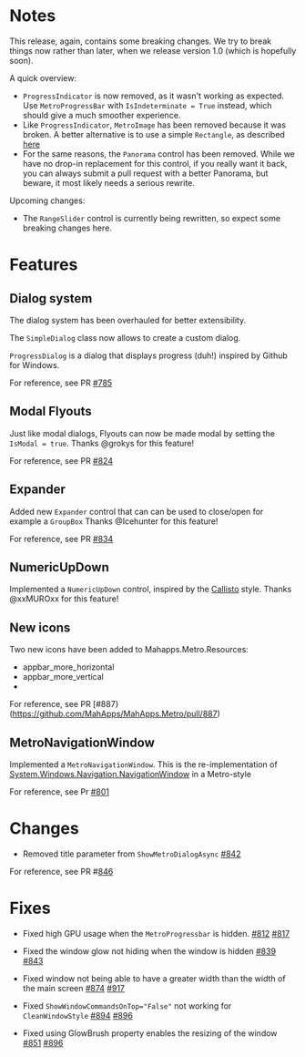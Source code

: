 # Notes

This release, again, contains some breaking changes. 
We try to break things now rather than later, when we release version 1.0 (which is hopefully soon).

A quick overview:

- `ProgressIndicator` is now removed, as it wasn't working as expected. 
   Use `MetroProgressBar` with `IsIndeterminate = True` instead, which should give a much smoother experience.
- Like `ProgressIndicator`, `MetroImage` has been removed because it was broken. 
  A better alternative is to use a simple `Rectangle`, as described [here](http://mahapps.com/MahApps.Metro/guides/icons-and-resources.html)
- For the same reasons, the `Panorama` control has been removed. 
  While we have no drop-in replacement for this control, if you really want it back, 
  you can always submit a pull request with a better Panorama, but beware, it most likely needs a serious rewrite.
  
Upcoming changes:

- The `RangeSlider` control is currently being rewritten, so expect some breaking changes here.

# Features

## Dialog system

The dialog system has been overhauled for better extensibility.

The `SimpleDialog` class now allows to create a custom dialog.

`ProgressDialog` is a dialog that displays progress (duh!) inspired by Github for Windows.

For reference, see PR [#785](https://github.com/MahApps/MahApps.Metro/pull/785)

## Modal Flyouts

Just like modal dialogs, Flyouts can now be made modal by setting the `IsModal = true`.
Thanks @grokys for this feature!

For reference, see PR [#824](https://github.com/MahApps/MahApps.Metro/pull/824)

## Expander

Added new `Expander` control that can can be used to close/open for example a `GroupBox`
Thanks @Icehunter for this feature!

For reference, see PR [#834](https://github.com/MahApps/MahApps.Metro/pull/834)

## NumericUpDown

Implemented a `NumericUpDown` control, inspired by the [Callisto](https://github.com/timheuer/callisto/wiki/NumericUpDown) style.
Thanks @xxMUROxx for this feature!

## New icons

Two new icons have been added to Mahapps.Metro.Resources:
- appbar_more_horizontal
- appbar_more_vertical
- 
For reference, see PR [#887}(https://github.com/MahApps/MahApps.Metro/pull/887)

## MetroNavigationWindow

Implemented a `MetroNavigationWindow`. This is the re-implementation of [System.Windows.Navigation.NavigationWindow](http://msdn.microsoft.com/en-us/library/System.Windows.Navigation.NavigationWindow.aspx) in a Metro-style

For reference, see Pr [#801](https://github.com/MahApps/MahApps.Metro/pull/801)

# Changes

- Removed title parameter from `ShowMetroDialogAsync`
[#842](https://github.com/MahApps/MahApps.Metro/pull/842)

For reference, see PR #[846](https://github.com/MahApps/MahApps.Metro/pull/846)
# Fixes

- Fixed high GPU usage when the `MetroProgressbar` is hidden. 
[#812](https://github.com/MahApps/MahApps.Metro/issues/812)
[#817](https://github.com/MahApps/MahApps.Metro/pull/817)

- Fixed the window glow not hiding when the window is hidden
[#839](https://github.com/MahApps/MahApps.Metro/issues/839)
[#843](https://github.com/MahApps/MahApps.Metro/pull/843)

- Fixed window not being able to have a greater width than the width of the main screen
[#874](https://github.com/MahApps/MahApps.Metro/issues/874)
[#917](https://github.com/MahApps/MahApps.Metro/pull/917)

- Fixed `ShowWindowCommandsOnTop="False"` not working for `CleanWindowStyle`
[#894](https://github.com/MahApps/MahApps.Metro/issues/894)
[#896](https://github.com/MahApps/MahApps.Metro/pull/896)

- Fixed using GlowBrush property enables the resizing of the window
[#851](https://github.com/MahApps/MahApps.Metro/issues/851)
[#896](https://github.com/MahApps/MahApps.Metro/pull/896)
